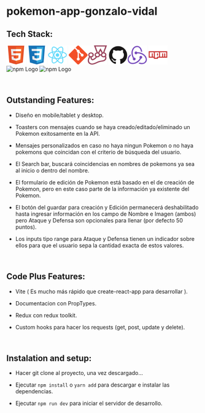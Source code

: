 # pokemon-app-gonzalo-vidal

## Tech Stack:

<img src="https://github.com/devicons/devicon/blob/master/icons/html5/html5-original.svg" alt="html5 Logo" width="50" height="50"/> <img src="https://github.com/devicons/devicon/blob/master/icons/css3/css3-original.svg" alt="css3 Logo" width="50" height="50"/>
<img src="https://github.com/devicons/devicon/blob/master/icons/react/react-original.svg" alt="react Logo" width="50" height="50"/>
<img src="https://github.com/devicons/devicon/blob/master/icons/git/git-original.svg" alt="git Logo" width="50" height="50"/><img src="https://raw.githubusercontent.com/devicons/devicon/1119b9f84c0290e0f0b38982099a2bd027a48bf1/icons/jest/jest-plain.svg" alt="git Logo" width="50" height="50"/>
<img src="https://github.com/devicons/devicon/blob/master/icons/github/github-original.svg" alt="github Logo" width="50" height="50"/><img src="https://raw.githubusercontent.com/devicons/devicon/1119b9f84c0290e0f0b38982099a2bd027a48bf1/icons/redux/redux-original.svg" alt="github Logo" width="50" height="50"/>
<img src="https://github.com/devicons/devicon/blob/master/icons/npm/npm-original-wordmark.svg" alt="npm Logo" width="50" height="50"/>
<img src="https://www.svgrepo.com/show/374167/vite.svg" alt="npm Logo" width="50" height="50"/>
<img src="https://cdn.worldvectorlogo.com/logos/prettier-1.svg" alt="npm Logo" width="50" height="50"/>

<br />

## Outstanding Features: 

- Diseño en mobile/tablet y desktop.

- Toasters con mensajes cuando se haya creado/editado/eliminado un Pokemon exitosamente en la API.

- Mensajes personalizados en caso no haya ningun Pokemon o no haya pokemons que coincidan con el criterio de búsqueda del usuario.

- El Search bar, buscará coincidencias en nombres de pokemons ya sea al inicio o dentro del nombre.

- El formulario de edición de Pokemon está basado en el de creación de Pokemon, pero en este caso parte de la información ya existente del Pokemon.

- El botón del guardar para creación y Edición permanecerá deshabilitado hasta ingresar información en los campo de Nombre e Imagen (ambos) pero Ataque y Defensa son opcionales para llenar (por defecto 50 puntos).

- Los inputs tipo range para Ataque y Defensa tienen un indicador sobre ellos para que el usuario sepa la cantidad exacta de estos valores.

<br />

## Code Plus Features:

- Vite ( Es mucho más rápido que create-react-app para desarrollar ).

- Documentacion con PropTypes.

- Redux con redux toolkit.

- Custom hooks para hacer los requests (get, post, update y delete).

<br />

## Instalation and setup:

- Hacer git clone al proyecto, una vez descargado...

- Ejecutar `npm install` o `yarn add` para descargar e instalar las dependencias.

- Ejecutar `npm run dev` para iniciar el servidor de desarrollo.
